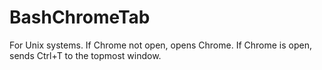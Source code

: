 # BashChromeTab
For Unix systems.  If Chrome not open, opens Chrome.  If Chrome is open, sends Ctrl+T to the topmost window.
